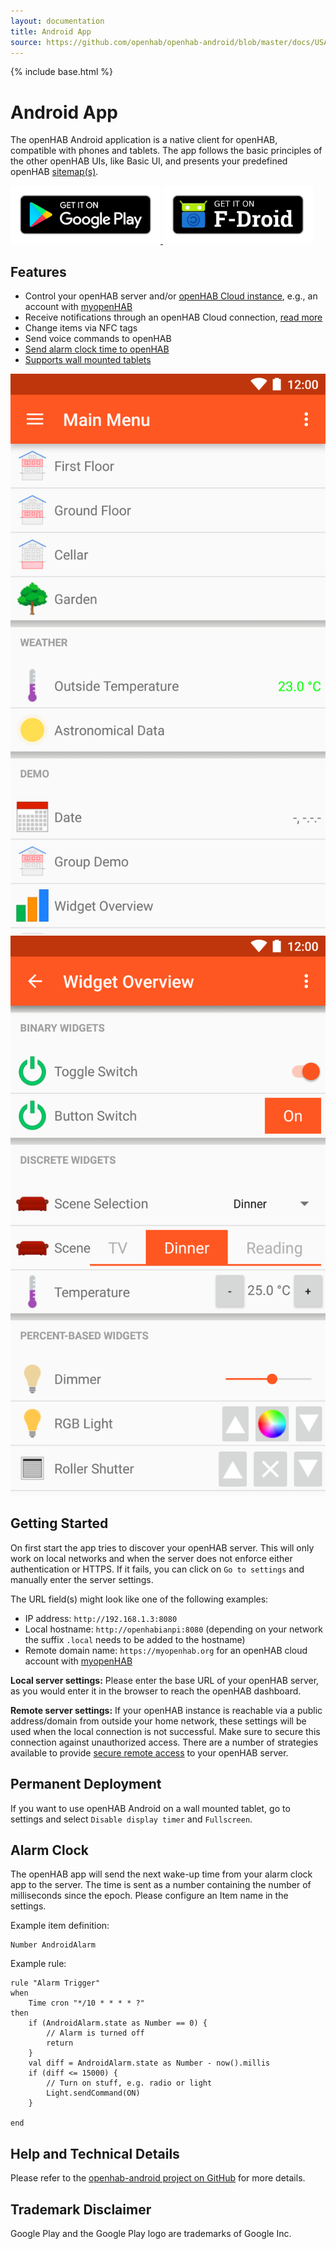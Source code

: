 ```yaml
---
layout: documentation
title: Android App
source: https://github.com/openhab/openhab-android/blob/master/docs/USAGE.md
---
```


{% include base.html %}

<!-- Attention authors: Do not edit directly. Please add your changes to the appropriate source repository -->

# Android App

The openHAB Android application is a native client for openHAB, compatible with phones and tablets.
The app follows the basic principles of the other openHAB UIs, like Basic UI, and presents your predefined openHAB [sitemap(s)](https://www.openhab.org/docs/configuration/sitemaps.html).

<a href="https://play.google.com/store/apps/details?id=org.openhab.habdroid">
  <img alt="Get it on Google Play" src="images/en_badge_web_generic.png" width="240px">
</a>
<a href="https://f-droid.org/app/org.openhab.habdroid">
  <img alt="Get it on F-Droid" src="images/get-it-on-fdroid.png" width="240px">
</a>

## Features

* Control your openHAB server and/or [openHAB Cloud instance](https://github.com/openhab/openhab-cloud), e.g., an account with [myopenHAB](http://www.myopenhab.org/)
* Receive notifications through an openHAB Cloud connection, [read more](https://www.openhab.org/docs/configuration/actions.html#cloud-notification-actions)
* Change items via NFC tags
* Send voice commands to openHAB
* [Send alarm clock time to openHAB](#alarm-clock)
* [Supports wall mounted tablets](#permanent-deployment)

<div class="row">
  <div class="col s12 m6"><img src="images/main-menu.png" alt="Demo Overview"></div>
  <div class="col s12 m6"><img src="images/widget-overview.png" alt="Demo Widget Overview"></div>
</div>

## Getting Started

On first start the app tries to discover your openHAB server. This will only work on local networks and when the server does not enforce either authentication or HTTPS. If it fails, you can click on `Go to settings` and manually enter the server settings.

The URL field(s) might look like one of the following examples:

* IP address: `http://192.168.1.3:8080`
* Local hostname: `http://openhabianpi:8080` (depending on your network the suffix `.local` needs to be added to the hostname)
* Remote domain name: `https://myopenhab.org` for an openHAB cloud account with [myopenHAB](http://www.myopenhab.org/)

**Local server settings:**
Please enter the base URL of your openHAB server, as you would enter it in the browser to reach the openHAB dashboard.

**Remote server settings:**
If your openHAB instance is reachable via a public address/domain from outside your home network, these settings will be used when the local connection is not successful.
Make sure to secure this connection against unauthorized access.
There are a number of strategies available to provide [secure remote access]({{base}}/installation/security.html) to your openHAB server.

## Permanent Deployment

If you want to use openHAB Android on a wall mounted tablet, go to settings and select `Disable display timer` and `Fullscreen`.

## Alarm Clock

The openHAB app will send the next wake-up time from your alarm clock app to the server. The time is sent as a number containing the number of milliseconds since the epoch. Please configure an Item name in the settings.

Example item definition:
```
Number AndroidAlarm

```

Example rule:
```
rule "Alarm Trigger"
when
    Time cron "*/10 * * * * ?"
then
    if (AndroidAlarm.state as Number == 0) {
        // Alarm is turned off
        return
    }
    val diff = AndroidAlarm.state as Number - now().millis
    if (diff <= 15000) {
        // Turn on stuff, e.g. radio or light
        Light.sendCommand(ON)
    }

end

```

## Help and Technical Details

Please refer to the [openhab-android project on GitHub](https://github.com/openhab/openhab-android) for more details.

## Trademark Disclaimer

Google Play and the Google Play logo are trademarks of Google Inc.
